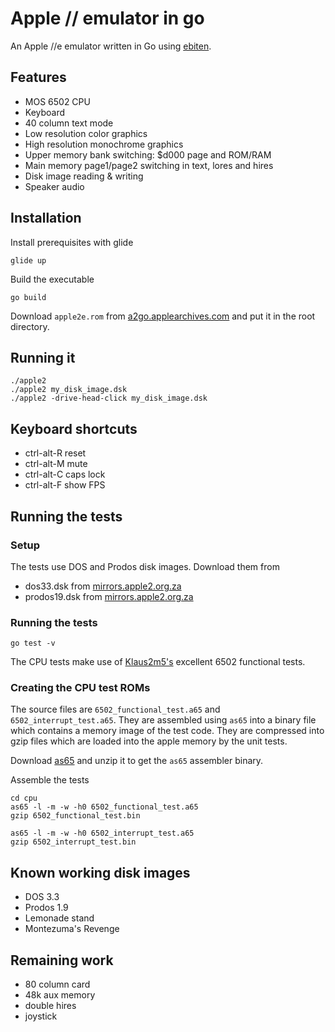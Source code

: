 # Apple // emulator in go

An Apple //e emulator written in Go using [ebiten](https://github.com/hajimehoshi/ebiten).

## Features

* MOS 6502 CPU
* Keyboard
* 40 column text mode
* Low resolution color graphics
* High resolution monochrome graphics
* Upper memory bank switching: $d000 page and ROM/RAM
* Main memory page1/page2 switching in text, lores and hires
* Disk image reading & writing
* Speaker audio

## Installation

Install prerequisites with glide

    glide up

Build the executable

    go build

Download `apple2e.rom` from
[a2go.applearchives.com](http://a2go.applearchives.com/roms/) and put it in the root directory.

## Running it

    ./apple2
    ./apple2 my_disk_image.dsk
    ./apple2 -drive-head-click my_disk_image.dsk

## Keyboard shortcuts

* ctrl-alt-R reset
* ctrl-alt-M mute
* ctrl-alt-C caps lock
* ctrl-alt-F show FPS

## Running the tests
### Setup

The tests use DOS and Prodos disk images. Download them from

* dos33.dsk from [mirrors.apple2.org.za](https://mirrors.apple2.org.za/ftp.apple.asimov.net/images/masters/DOS33_blank_with_integer_basic.DSK)
* prodos19.dsk from [mirrors.apple2.org.za](https://mirrors.apple2.org.za/ftp.apple.asimov.net/images/masters/prodos/ProDOS_1_9.dsk)

### Running the tests

    go test -v

The CPU tests make use of [Klaus2m5's](https://github.com/Klaus2m5/6502_65C02_functional_tests)
 excellent 6502 functional tests.

### Creating the CPU test ROMs

The source files are `6502_functional_test.a65` and `6502_interrupt_test.a65`. They are assembled using `as65` into a binary file which contains a memory image of the test code. They are compressed into gzip files which are loaded into the apple memory by the unit tests. 

Download [as65](http://www.kingswood-consulting.co.uk/assemblers/as65_142.zip) and unzip it to get the `as65` assembler binary.

Assemble the tests

    cd cpu
    as65 -l -m -w -h0 6502_functional_test.a65
    gzip 6502_functional_test.bin

    as65 -l -m -w -h0 6502_interrupt_test.a65
    gzip 6502_interrupt_test.bin


## Known working disk images
* DOS 3.3
* Prodos 1.9
* Lemonade stand
* Montezuma's Revenge

## Remaining work

* 80 column card
* 48k aux memory
* double hires
* joystick